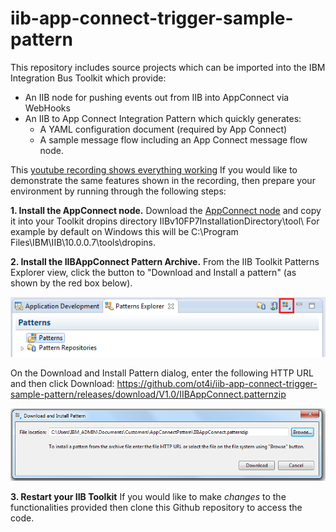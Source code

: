 # iib-app-connect-trigger-sample-pattern

This repository includes source projects which can be imported into the IBM Integration Bus Toolkit which provide:
* An IIB node for pushing events out from IIB into AppConnect via WebHooks
* An IIB to App Connect Integration Pattern which quickly generates:
	* A YAML configuration document (required by App Connect)
	* A sample message flow including an App Connect message flow node.

This [youtube recording shows everything working](https://www.youtube.com/watch?v=StwPbOiFKzk) If you would like to demonstrate the same features shown in the recording, then prepare your environment by running through the following steps:

**1. Install the AppConnect node.**
Download the [AppConnect node](https://github.com/ot4i/iib-app-connect-trigger-sample-pattern/releases/download/V1.0/AppConnect_1.0.0.201612210011.jar) and copy it into your Toolkit dropins directory IIBv10FP7InstallationDirectory\tool\ For example by default on Windows this will be C:\Program Files\IBM\IIB\10.0.0.7\tools\dropins.

**2. Install the IIBAppConnect Pattern Archive.**
From the IIB Toolkit Patterns Explorer view, click the button to "Download and Install a pattern" (as shown by the red box below).

![alt text](https://github.com/ot4i/iib-app-connect-trigger-sample-pattern/blob/master/InstallPatternZip1.png "Download and Install a pattern in the IIB Toolkit")

On the Download and Install Pattern dialog, enter the following HTTP URL and then click Download:
https://github.com/ot4i/iib-app-connect-trigger-sample-pattern/releases/download/V1.0/IIBAppConnect.patternzip

![alt text](https://github.com/ot4i/iib-app-connect-trigger-sample-pattern/blob/master/InstallPatternZip2.png "Download and Install pattern dialog in the IIB Toolkit")

**3. Restart your IIB Toolkit**
If you would like to make *changes* to the functionalities provided then clone this Github repository to access the code.

